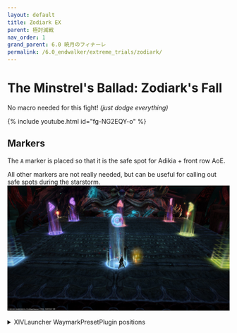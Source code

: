 ```yaml
---
layout: default
title: Zodiark EX
parent: 極討滅戦
nav_order: 1
grand_parent: 6.0 暁月のフィナーレ
permalink: /6.0_endwalker/extreme_trials/zodiark/
---
```


# The Minstrel's Ballad: Zodiark's Fall

No macro needed for this fight! *(just dodge everything)*

{% include youtube.html id="fg-NG2EQY-o" %}

## Markers

The `A` marker is placed so that it is the safe spot for Adikia + front row AoE.

All other markers are not really needed, but can be useful for calling out safe spots during the starstorm.
![](images/markers.jpg)
<details markdown=block>
<summary>XIVLauncher WaymarkPresetPlugin positions</summary>

```json
{
  "Name":"Zodiark EX",
  "MapID":803,
  "A":{"X":100.0,"Y":0.0,"Z":92.0,"ID":0,"Active":true},
  "B":{"X":114.0,"Y":0.0,"Z":100.0,"ID":1,"Active":true},
  "C":{"X":100.0,"Y":0.0,"Z":114.0,"ID":2,"Active":true},
  "D":{"X":86.0,"Y":0.0,"Z":100.0,"ID":3,"Active":true},
  "One":{"X":114.0,"Y":0.0,"Z":86.0,"ID":4,"Active":true},
  "Two":{"X":114.0,"Y":0.0,"Z":114.0,"ID":5,"Active":true},
  "Three":{"X":86.0,"Y":0.0,"Z":114.0,"ID":6,"Active":true},
  "Four":{"X":86.0,"Y":0.0,"Z":86.0,"ID":7,"Active":true}
}
```

</details>
